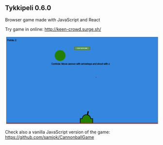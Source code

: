 ## Tykkipeli 0.6.0

Browser game made with JavaScript and React

Try game in online: http://keen-crowd.surge.sh/

![Example image](/public/tykkipeli.png)

Check also a vanilla JavaScript version of the game: https://github.com/samjok/CannonballGame
